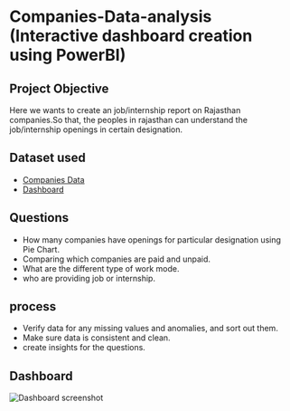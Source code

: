 # Companies-Data-analysis (Interactive dashboard creation using PowerBI)
## Project Objective
Here we wants to create an job/internship report on Rajasthan companies.So that, the peoples in rajasthan can understand the job/internship openings in certain designation.

## Dataset used
- <a href="https://github.com/spoorthibr31/Companies-Data-analysis/blob/main/Excel%20file.csv">Companies Data</a>
- <a href="https://github.com/spoorthibr31/Companies-Data-analysis/blob/main/Dashboard%20screenshot.png">Dashboard</a>

## Questions
- How many companies have openings for particular designation using Pie Chart.
- Comparing which companies are paid and unpaid.
- What are the different type of work mode.
- who are providing job or internship.

## process
- Verify data for any missing values and anomalies, and sort out them.
- Make sure data is consistent and clean.
- create insights for the questions.

## Dashboard
![Dashboard screenshot](https://github.com/user-attachments/assets/aae1e503-afea-45c9-9854-3fa52823b1af)


